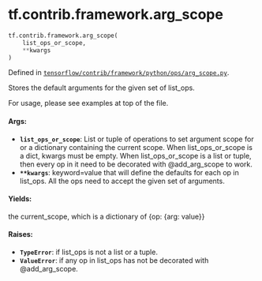 <div itemscope itemtype="http://developers.google.com/ReferenceObject">
<meta itemprop="name" content="tf.contrib.framework.arg_scope" />
<meta itemprop="path" content="Stable" />
</div>

# tf.contrib.framework.arg_scope

``` python
tf.contrib.framework.arg_scope(
    list_ops_or_scope,
    **kwargs
)
```



Defined in [`tensorflow/contrib/framework/python/ops/arg_scope.py`](https://www.tensorflow.org/code/tensorflow/contrib/framework/python/ops/arg_scope.py).

Stores the default arguments for the given set of list_ops.

For usage, please see examples at top of the file.

#### Args:

* <b>`list_ops_or_scope`</b>: List or tuple of operations to set argument scope for or
    a dictionary containing the current scope. When list_ops_or_scope is a
    dict, kwargs must be empty. When list_ops_or_scope is a list or tuple,
    then every op in it need to be decorated with @add_arg_scope to work.
* <b>`**kwargs`</b>: keyword=value that will define the defaults for each op in
            list_ops. All the ops need to accept the given set of arguments.


#### Yields:

the current_scope, which is a dictionary of {op: {arg: value}}

#### Raises:

* <b>`TypeError`</b>: if list_ops is not a list or a tuple.
* <b>`ValueError`</b>: if any op in list_ops has not be decorated with @add_arg_scope.